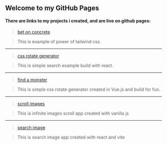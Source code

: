 ## Welcome to my GitHub Pages

#### There are links to my projects i created, and are live on github pages:

> [bet on concrete](https://patrycjusznowaczyk.github.io/bet_on_concrete/)

> This is example of power of tailwind css.

   ---
> [css rotate generator](https://patrycjusznowaczyk.github.io/vue_generate_rotate/)

> This is simple search example build with react. 
   
   ---
> [find a monster](https://patrycjusznowaczyk.github.io/react_find_your_monster/)

> This is simple css rotate generator created in Vue.js and build for fun.
   
   ---
> [scroll images](https://patrycjusznowaczyk.github.io/unsplash-vanilla-js/)

> This is infinite images scroll app created with vanilla js

   ---
> [search image](https://patrycjusznowaczyk.github.io/unsplash-react/)

> This is search image app created with react and vite
